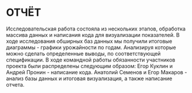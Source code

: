 # ОТЧЁТ

Исследовательская работа состояла из нескольких этапов, обработка массива данных и написания кода для визуализации показателей. В ходе исследования обширных баз данных мы получили итоговые диаграммы - графики урожайности по годам. Анализируя которые можно сделать определенные выводы, по соответствующей спецификации. В ходе командной работы обязанности участников проекта были распределены следующим образом: Егор Куклин и Андрей Пронин - написание кода. Анатолий Семенов и Егор Макаров - анализ базы данных и итоговая визуализация, а также написание отчета.
